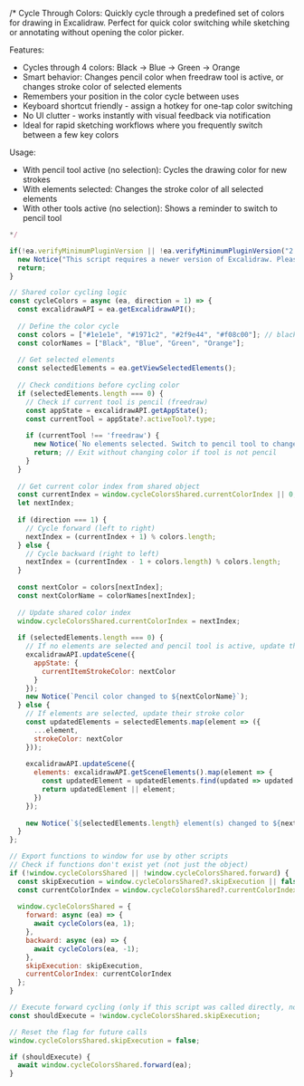 /*
Cycle Through Colors: Quickly cycle through a predefined set of colors for drawing in Excalidraw. Perfect for quick color switching while sketching or annotating without opening the color picker.

Features:
- Cycles through 4 colors: Black → Blue → Green → Orange
- Smart behavior: Changes pencil color when freedraw tool is active, or changes stroke color of selected elements
- Remembers your position in the color cycle between uses
- Keyboard shortcut friendly - assign a hotkey for one-tap color switching
- No UI clutter - works instantly with visual feedback via notification
- Ideal for rapid sketching workflows where you frequently switch between a few key colors

Usage:
- With pencil tool active (no selection): Cycles the drawing color for new strokes
- With elements selected: Changes the stroke color of all selected elements
- With other tools active (no selection): Shows a reminder to switch to pencil tool

```js
*/

if(!ea.verifyMinimumPluginVersion || !ea.verifyMinimumPluginVersion("2.14.2")) {
  new Notice("This script requires a newer version of Excalidraw. Please install the latest version.");
  return;
}

// Shared color cycling logic
const cycleColors = async (ea, direction = 1) => {
  const excalidrawAPI = ea.getExcalidrawAPI();
  
  // Define the color cycle
  const colors = ["#1e1e1e", "#1971c2", "#2f9e44", "#f08c00"]; // black, blue, green, orange
  const colorNames = ["Black", "Blue", "Green", "Orange"];
  
  // Get selected elements
  const selectedElements = ea.getViewSelectedElements();
  
  // Check conditions before cycling color
  if (selectedElements.length === 0) {
    // Check if current tool is pencil (freedraw)
    const appState = excalidrawAPI.getAppState();
    const currentTool = appState?.activeTool?.type;
    
    if (currentTool !== 'freedraw') {
      new Notice(`No elements selected. Switch to pencil tool to change drawing color.`);
      return; // Exit without changing color if tool is not pencil
    }
  }
  
  // Get current color index from shared object
  const currentIndex = window.cycleColorsShared.currentColorIndex || 0;
  let nextIndex;
  
  if (direction === 1) {
    // Cycle forward (left to right)
    nextIndex = (currentIndex + 1) % colors.length;
  } else {
    // Cycle backward (right to left)
    nextIndex = (currentIndex - 1 + colors.length) % colors.length;
  }
  
  const nextColor = colors[nextIndex];
  const nextColorName = colorNames[nextIndex];
  
  // Update shared color index
  window.cycleColorsShared.currentColorIndex = nextIndex;
  
  if (selectedElements.length === 0) {
    // If no elements are selected and pencil tool is active, update the stroke color
    excalidrawAPI.updateScene({
      appState: {
        currentItemStrokeColor: nextColor
      }
    });
    new Notice(`Pencil color changed to ${nextColorName}`);
  } else {
    // If elements are selected, update their stroke color
    const updatedElements = selectedElements.map(element => ({
      ...element,
      strokeColor: nextColor
    }));
    
    excalidrawAPI.updateScene({
      elements: excalidrawAPI.getSceneElements().map(element => {
        const updatedElement = updatedElements.find(updated => updated.id === element.id);
        return updatedElement || element;
      })
    });
    
    new Notice(`${selectedElements.length} element(s) changed to ${nextColorName}`);
  }
};

// Export functions to window for use by other scripts
// Check if functions don't exist yet (not just the object)
if (!window.cycleColorsShared || !window.cycleColorsShared.forward) {
  const skipExecution = window.cycleColorsShared?.skipExecution || false;
  const currentColorIndex = window.cycleColorsShared?.currentColorIndex ?? 0;
  
  window.cycleColorsShared = {
    forward: async (ea) => {
      await cycleColors(ea, 1);
    },
    backward: async (ea) => {
      await cycleColors(ea, -1);
    },
    skipExecution: skipExecution,
    currentColorIndex: currentColorIndex
  };
}

// Execute forward cycling (only if this script was called directly, not as a library)
const shouldExecute = !window.cycleColorsShared.skipExecution;

// Reset the flag for future calls
window.cycleColorsShared.skipExecution = false;

if (shouldExecute) {
  await window.cycleColorsShared.forward(ea);
}